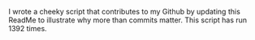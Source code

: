 I wrote a cheeky script that contributes to my Github by updating this ReadMe to illustrate why more than commits matter. This script has run 1392 times.